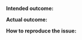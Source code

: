 <!--
  Thanks for filing an issue on Apollo Client!

  Please make sure that you include the following information to ensure that your issue is actionable.

  If you don't follow the template, your issue may not receive any attention, or it may be closed.

  If you're filing a feature request, you do not need to follow the outline below, but please include "feature idea" in the title and include a specific example in which that feature would be useful.
-->

**Intended outcome:**


**Actual outcome:**


**How to reproduce the issue:**


<!-- 
**Intended outcome:**
What you were trying to accomplish when the bug occurred, and as much code as possible related to the source of the problem.

**Actual outcome:**
A description of what actually happened, including a screenshot or copy-paste of any related error messages, logs, or other output that might be related. Places to look for information include your browser console, server console, and network logs. Please avoid non-specific phrases like “didn’t work” or “broke”.

**How to reproduce the issue:**
Instructions for how the issue can be reproduced by a maintainer or contributor. Be as specific as possible, and only mention what is necessary to reproduce the bug. If possible, try to isolate the exact circumstances in which the bug occurs and avoid speculation over what the cause might be.
-->
